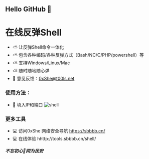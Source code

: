 ## Hello GitHub  👋


# 在线反弹Shell
- ⛅ 让反弹Shell命令一体化
- ⛅ 包含各种编码/各种反弹方式（Bash/NC/C/PHP/powershell）等
- ⛅ 支持Windows/Linux/Mac
- ⛅ 随时随地随心弹 
- 📧 意见反馈：0xShe@t00ls.net

### 使用方法：
- 🍺 填入IP和端口
![shell](https://user-images.githubusercontent.com/89628734/231090085-6813739b-d7d8-459b-b965-340e6475d4bf.png)


### 更多工具
- 💻 访问0xShe 网络安全导航 https://sbbbb.cn/
- 💻 在线体验 hhttp://tools.sbbbb.cn/shell/




***不忘初心🔰网为民安***
